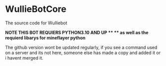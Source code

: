 # WullieBotCore
The source code for Wulliebot


**NOTE THIS BOT REQUIERS PYTHON3.10 AND UP **
** as well as the requierd libarys for mineflayer python**

The github version wont be updated regularly, if you see a command used on a server and its not here, someone else has made a copy and added it or i havent merged it.
